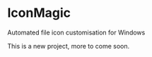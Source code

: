 # IconMagic
Automated file icon customisation for Windows

This is a new project, more to come soon.
